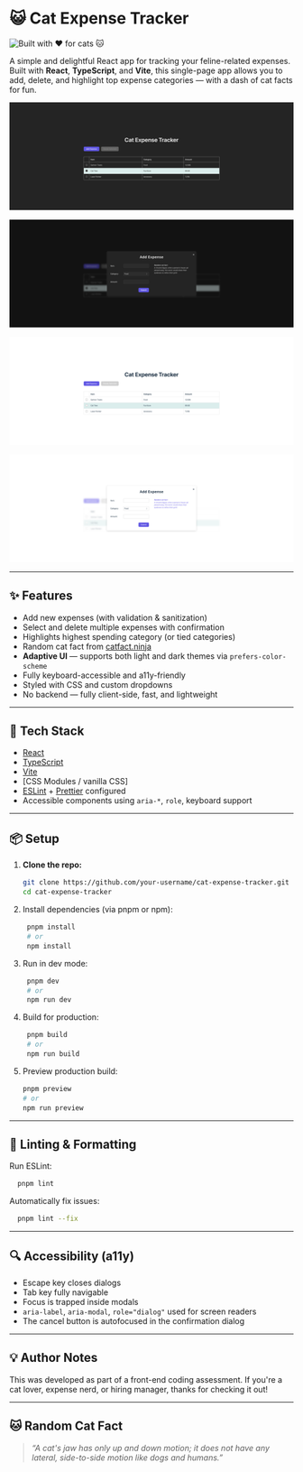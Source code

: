 # 😺 Cat Expense Tracker
![Built with ❤️ for cats 🐱](https://img.shields.io/badge/Built%20with-%E2%9D%A4%EF%B8%8F%20for%20cats%20🐱-%236158E4)

A simple and delightful React app for tracking your feline-related expenses. Built with **React**, **TypeScript**, and **Vite**, this single-page app allows you to add, delete, and highlight top expense categories — with a dash of cat facts for fun.

![App Screenshot](./screenshots/main-ui-dark.png)

![App Screenshot](./screenshots/add-expense-dark.png)

![App Screenshot](./screenshots/main-ui-light.png)

![App Screenshot](./screenshots/add-expense-light.png)

---

## ✨ Features

- Add new expenses (with validation & sanitization)
- Select and delete multiple expenses with confirmation
- Highlights highest spending category (or tied categories)
- Random cat fact from [catfact.ninja](https://catfact.ninja/)
- **Adaptive UI** — supports both light and dark themes via `prefers-color-scheme`
- Fully keyboard-accessible and a11y-friendly
- Styled with CSS and custom dropdowns
- No backend — fully client-side, fast, and lightweight

---

## 🚀 Tech Stack

- [React](https://reactjs.org/)
- [TypeScript](https://www.typescriptlang.org/)
- [Vite](https://vitejs.dev/)
- [CSS Modules / vanilla CSS]
- [ESLint](https://eslint.org/) + [Prettier](https://prettier.io/) configured
- Accessible components using `aria-*`, `role`, keyboard support

---

## 📦 Setup

1. **Clone the repo:**
    ```bash
    git clone https://github.com/your-username/cat-expense-tracker.git
    cd cat-expense-tracker
    ```
2. Install dependencies (via pnpm or npm): 
   ```bash
    pnpm install
    # or
    npm install
   ```
3. Run in dev mode:
   ```bash
    pnpm dev
    # or
    npm run dev
   ```
4. Build for production:
   ```bash
    pnpm build
    # or
    npm run build
   ```
5. Preview production build:
   ```bash
   pnpm preview
   # or
   npm run preview
   ```

---

## 🧪 Linting & Formatting
Run ESLint:
```bash
  pnpm lint
```
Automatically fix issues:
```bash
  pnpm lint --fix
```

---

## 🔍 Accessibility (a11y)
- Escape key closes dialogs
- Tab key fully navigable
- Focus is trapped inside modals
- `aria-label`, `aria-modal`, `role="dialog"` used for screen readers
- The cancel button is autofocused in the confirmation dialog

---

## 💡 Author Notes
This was developed as part of a front-end coding assessment. If you're a cat lover, expense nerd, or hiring manager, thanks for checking it out!

---

## 🐱 Random Cat Fact
> _“A cat's jaw has only up and down motion; it does not have any lateral, side-to-side motion like dogs and humans.”_
